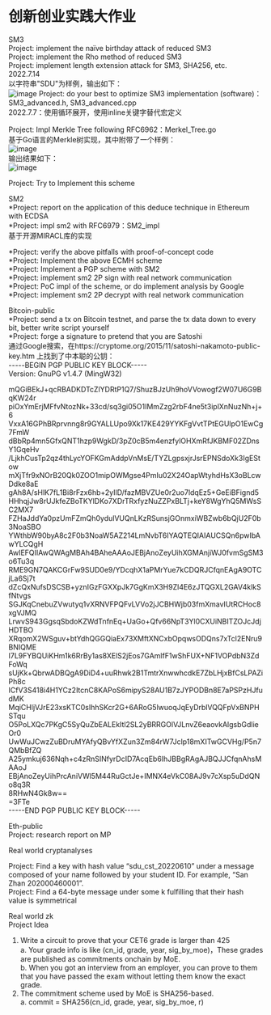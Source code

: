 # 创新创业实践大作业
SM3  
Project: implement the naïve birthday attack of reduced SM3  
Project: implement the Rho method of reduced SM3  
Project: implement length extension attack for SM3, SHA256, etc.  
2022.7.14  
以字符串"SDU"为样例，输出如下：  
![image](https://user-images.githubusercontent.com/78082874/179010114-5f09e7b5-8736-4e4a-ab8d-ddf02611d054.png)
Project: do your best to optimize SM3 implementation (software)：SM3_advanced.h, SM3_advanced.cpp  
2022.7.7：使用循环展开，使用inline关键字替代宏定义  
  
Project: Impl Merkle Tree following RFC6962：Merkel_Tree.go  
基于Go语言的Merkle树实现，其中附带了一个样例：  
![image](https://user-images.githubusercontent.com/78082874/178011264-26870bc4-36e0-4d67-9d12-55f25d47517a.png)  
输出结果如下：  
![image](https://user-images.githubusercontent.com/78082874/178011604-a20de593-5586-4b99-a1b2-518ba26bd88c.png)  

Project: Try to Implement this scheme   
  
SM2  
*Project: report on the application of this deduce technique in Ethereum with ECDSA  
*Project: impl sm2 with RFC6979：SM2_impl  
基于开源MIRACL库的实现  
  
*Project: verify the above pitfalls with proof-of-concept code  
*Project: Implement the above ECMH scheme  
*Project: Implement a PGP scheme with SM2  
*Project: implement sm2 2P sign with real network communication  
*Project: PoC impl of the scheme, or do implement analysis by Google  
*Project: implement sm2 2P decrypt with real network communication  
  
Bitcoin-public  
*Project: send a tx on Bitcoin testnet, and parse the tx data down to every bit, better write script yourself  
*Project: forge a signature to pretend that you are Satoshi  
通过Google搜索，在https://cryptome.org/2015/11/satoshi-nakamoto-public-key.htm 上找到了中本聪的公钥：  
-----BEGIN PGP PUBLIC KEY BLOCK-----  
Version: GnuPG v1.4.7 (MingW32)  

mQGiBEkJ+qcRBADKDTcZlYDRtP1Q7/ShuzBJzUh9hoVVowogf2W07U6G9BqKW24r  
piOxYmErjMFfvNtozNk+33cd/sq3gi05O1IMmZzg2rbF4ne5t3iplXnNuzNh+j+6  
VxxA16GPhBRprvnng8r9GYALLUpo9Xk17KE429YYKFgVvtTPtEGUlpO1EwCg7FmW  
dBbRp4mn5GfxQNT1hzp9WgkD/3pZ0cB5m4enzfylOHXmRfJKBMF02ZDnsY1GqeHv  
/LjkhCusTp2qz4thLycYOFKGmAddpVnMsE/TYZLgpsxjrJsrEPNSdoXk3IgEStow  
mXjTfr9xNOrB20Qk0ZOO1mipOWMgse4PmIu02X24OapWtyhdHsX3oBLcwDdke8aE  
gAh8A/sHlK7fL1Bi8rFzx6hb+2yIlD/fazMBVZUe0r2uo7ldqEz5+GeEiBFignd5  
HHhqjJw8rUJkfeZBoTKYlDKo7XDrTRxfyzNuZZPxBLTj+keY8WgYhQ5MWsSC2MX7  
FZHaJddYa0pzUmFZmQh0ydulVUQnLKzRSunsjGOnmxiWBZwb6bQjU2F0b3NoaSBO  
YWthbW90byA8c2F0b3NoaW5AZ214LmNvbT6IYAQTEQIAIAUCSQn6pwIbAwYLCQgH  
AwIEFQIIAwQWAgMBAh4BAheAAAoJEBjAnoZeyUihXGMAnjiWJ0fvmSgSM3o6Tu3q  
RME9GN7QAKCGrFw9SUD0e9/YDcqhX1aPMrYue7kCDQRJCfqnEAgA9OTCjLa6Sj7t  
dZcQxNufsDSCSB+yznIGzFGXXpJk7GgKmX3H9Zl4E6zJTQGXL2GAV4klkSfNtvgs  
SGJKqCnebuZVwutyq1vXRNVFPQFvLVVo2jJCBHWjb03fmXmavIUtRCHoc8xgVJMQ  
LrwvS943GgsqSbdoKZWdTnfnEq+UaGo+Qfv66NpT3Yl0CXUiNBITZOJcJdjHDTBO  
XRqomX2WSguv+btYdhQGGQiaEx73XMftXNCxbOpqwsODQns7xTcl2ENru9BNIQME  
I7L9FYBQUiKHm1k6RrBy1as8XElS2jEos7GAmlfF1wShFUX+NF1VOPdbN3ZdFoWq  
sUjKk+QbrwADBQgA9DiD4+uuRhwk2B1TmtrXnwwhcdkE7ZbLHjxBfCsLPAZiPh8c  
ICfV3S418i4H1YCz2ItcnC8KAPoS6mipyS28AU1B7zJYPODBn8E7aPSPzHJfudMK  
MqiCHljVJrE23xsKTC0sIhhSKcr2G+6ARoG5lwuoqJqEyDrblVQQFpVxBNPHSTqu  
O5PoLXQc7PKgC5SyQuZbEALEkItl2SL2yBRRGOlVJLnvZ6eaovkAlgsbGdlieOr0  
UwWuJCwzZuBDruMYAfyQBvYfXZun3Zm84rW7Jclp18mXITwGCVHg/P5n7QMbBfZQ  
A25ymkuj636Nqh+c4zRnSINfyrDcID7AcqEb6IhJBBgRAgAJBQJJCfqnAhsMAAoJ  
EBjAnoZeyUihPrcAniVWl5M44RuGctJe+IMNX4eVkC08AJ9v7cXsp5uDdQNo8q3R  
8RHwN4Gk8w==  
=3FTe  
-----END PGP PUBLIC KEY BLOCK-----  
  
Eth-public  
Project: research report on MP  
  
Real world cryptanalyses  

Project: Find a key with hash value “sdu_cst_20220610” under a message composed of your name followed by your student ID. For example, “San Zhan 202000460001”.  
Project: Find a 64-byte message under some k fulfilling that their hash value is symmetrical  
  
Real world zk  
Project Idea   
1. Write a circuit to prove that your CET6 grade is larger than 425  
a. Your grade info is like (cn_id, grade, year, sig_by_moe)，These grades are published as commitments onchain by MoE.  
b. When you got an interview from an employer, you can prove to them that you have passed the exam without letting them know the exact grade.  
2. The commitment scheme used by MoE is SHA256-based.  
a. commit = SHA256(cn_id, grade, year, sig_by_moe, r)
